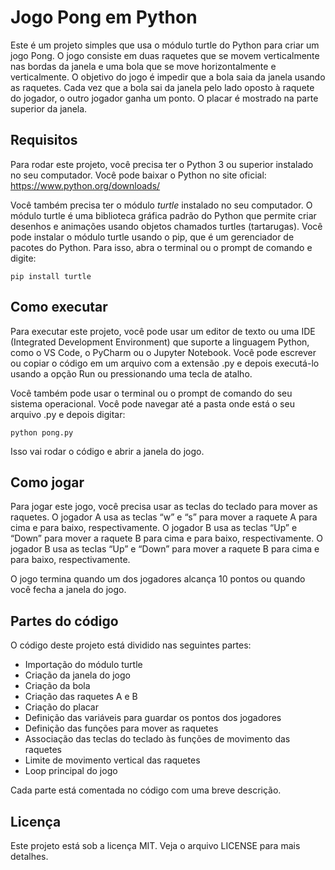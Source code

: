 # Jogo Pong em Python
Este é um projeto simples que usa o módulo turtle do Python para criar um jogo Pong. O jogo consiste em duas raquetes que se movem verticalmente nas bordas da janela e uma bola que se move horizontalmente e verticalmente. O objetivo do jogo é impedir que a bola saia da janela usando as raquetes. Cada vez que a bola sai da janela pelo lado oposto à raquete do jogador, o outro jogador ganha um ponto. O placar é mostrado na parte superior da janela.

## Requisitos
Para rodar este projeto, você precisa ter o Python 3 ou superior instalado no seu computador. Você pode baixar o Python no site oficial: <https://www.python.org/downloads/>

Você também precisa ter o módulo _turtle_ instalado no seu computador. O módulo turtle é uma biblioteca gráfica padrão do Python que permite criar desenhos e animações usando objetos chamados turtles (tartarugas). Você pode instalar o módulo turtle usando o pip, que é um gerenciador de pacotes do Python. Para isso, abra o terminal ou o prompt de comando e digite:

```
pip install turtle
```

## Como executar
Para executar este projeto, você pode usar um editor de texto ou uma IDE (Integrated Development Environment) que suporte a linguagem Python, como o VS Code, o PyCharm ou o Jupyter Notebook. Você pode escrever ou copiar o código em um arquivo com a extensão .py e depois executá-lo usando a opção Run ou pressionando uma tecla de atalho.

Você também pode usar o terminal ou o prompt de comando do seu sistema operacional. Você pode navegar até a pasta onde está o seu arquivo .py e depois digitar:

```
python pong.py
```

Isso vai rodar o código e abrir a janela do jogo.

## Como jogar
Para jogar este jogo, você precisa usar as teclas do teclado para mover as raquetes. O jogador A usa as teclas “w” e “s” para mover a raquete A para cima e para baixo, respectivamente. O jogador B usa as teclas “Up” e “Down” para mover a raquete B para cima e para baixo, respectivamente. O jogador B usa as teclas “Up” e “Down” para mover a raquete B para cima e para baixo, respectivamente.

O jogo termina quando um dos jogadores alcança 10 pontos ou quando você fecha a janela do jogo.

## Partes do código
O código deste projeto está dividido nas seguintes partes:

- Importação do módulo turtle
- Criação da janela do jogo
- Criação da bola
- Criação das raquetes A e B
- Criação do placar
- Definição das variáveis para guardar os pontos dos jogadores
- Definição das funções para mover as raquetes
- Associação das teclas do teclado às funções de movimento das raquetes
- Limite de movimento vertical das raquetes
- Loop principal do jogo

Cada parte está comentada no código com uma breve descrição.

## Licença
Este projeto está sob a licença MIT. Veja o arquivo LICENSE para mais detalhes.
